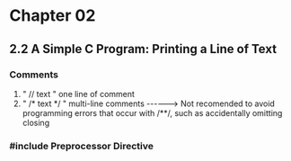 # Chapter 02 

## 2.2 A Simple C Program: Printing a Line of Text

### Comments
    
   1. " // text     "  one line of comment
   2. " /* text  */ "  multi-line comments ------> Not recomended to avoid programming errors that occur with  /**/, such as accidentally omitting closing

### #include Preprocessor Directive